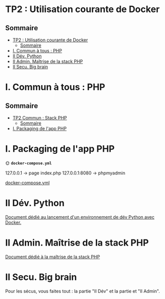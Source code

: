 # TP2 : Utilisation courante de Docker

## Sommaire

- [TP2 : Utilisation courante de Docker](#tp2--utilisation-courante-de-docker)
    - [Sommaire](#sommaire)
- [I. Commun à tous : PHP](#i-commun-à-tous--php)
- [II Dév. Python](#ii-dév-python)
- [II Admin. Maîtrise de la stack PHP](#ii-admin-maîtrise-de-la-stack-php)
- [II Secu. Big brain](#ii-secu-big-brain)

# I. Commun à tous : PHP

## Sommaire

- [TP2 Commun : Stack PHP](#tp2-commun--stack-php)
    - [Sommaire](#sommaire)
- [I. Packaging de l'app PHP](#i-packaging-de-lapp-php)


# I. Packaging de l'app PHP


🌞 **`docker-compose.yml`**

127.0.0.1 -> page index.php
127.0.0.1:8080 -> phpmyadmin

[docker-compose.yml](./docker-compose.yml)

# II Dév. Python

[Document dédié au lancement d'un environnement de dév Python avec Docker.](./php.md)

# II Admin. Maîtrise de la stack PHP

[Document dédié à la maîtrise de la stack PHP](./admin.md)

# II Secu. Big brain

Pour les sécus, vous faites tout : la partie "II Dév" et la partie et "II Admin".